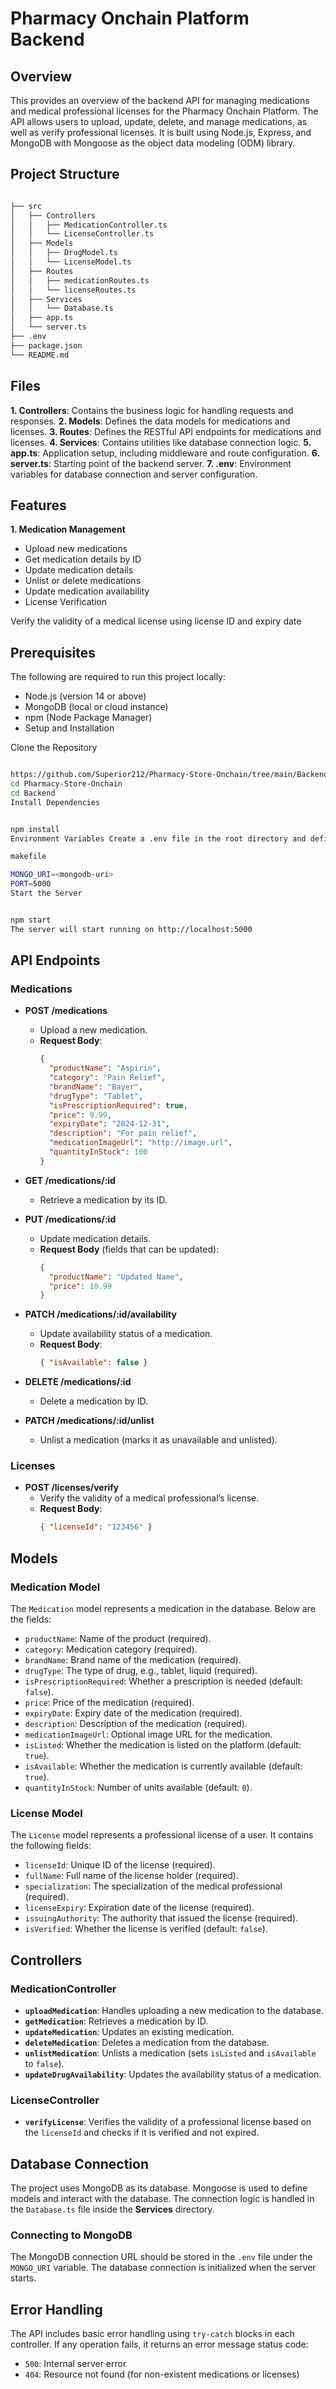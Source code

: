 # Pharmacy Onchain Platform Backend

## Overview
This provides an overview of the backend API for managing medications and medical professional licenses for the Pharmacy Onchain Platform. The API allows users to upload, update, delete, and manage medications, as well as verify professional licenses. It is built using Node.js, Express, and MongoDB with Mongoose as the object data modeling (ODM) library.

## Project Structure

```bash

├── src
│   ├── Controllers
│   │   ├── MedicationController.ts
│   │   └── LicenseController.ts
│   ├── Models
│   │   ├── DrugModel.ts
│   │   └── LicenseModel.ts
│   ├── Routes
│   │   ├── medicationRoutes.ts
│   │   └── licenseRoutes.ts
│   ├── Services
│   │   └── Database.ts
│   ├── app.ts
│   └── server.ts
├── .env
├── package.json
└── README.md

```

## Files

**1. Controllers**: Contains the business logic for handling requests and responses.
**2. Models**: Defines the data models for medications and licenses.
**3. Routes**: Defines the RESTful API endpoints for medications and licenses.
**4. Services**: Contains utilities like database connection logic.
**5. app.ts**: Application setup, including middleware and route configuration.
**6. server.ts**: Starting point of the backend server.
**7. .env**: Environment variables for database connection and server configuration.

## Features
**1. Medication Management**

- Upload new medications
- Get medication details by ID
- Update medication details
- Unlist or delete medications
- Update medication availability
- License Verification

Verify the validity of a medical license using license ID and expiry date

## Prerequisites
The following are required to run this project locally:

- Node.js (version 14 or above)
- MongoDB (local or cloud instance)
- npm (Node Package Manager)
- Setup and Installation

Clone the Repository

```bash

https://github.com/Superior212/Pharmacy-Store-Onchain/tree/main/Backend
cd Pharmacy-Store-Onchain
cd Backend
Install Dependencies
```

```bash

npm install
Environment Variables Create a .env file in the root directory and define the following variables:

makefile

MONGO_URI=<mongodb-uri>
PORT=5000
Start the Server

```

```bash

npm start
The server will start running on http://localhost:5000

```

## API Endpoints

### Medications

- **POST /medications**
  - Upload a new medication.
  - **Request Body**: 
    ```json
    {
      "productName": "Aspirin",
      "category": "Pain Relief",
      "brandName": "Bayer",
      "drugType": "Tablet",
      "isPrescriptionRequired": true,
      "price": 9.99,
      "expiryDate": "2024-12-31",
      "description": "For pain relief",
      "medicationImageUrl": "http://image.url",
      "quantityInStock": 100
    }
    ```
  
- **GET /medications/:id**
  - Retrieve a medication by its ID.
  
- **PUT /medications/:id**
  - Update medication details.
  - **Request Body** (fields that can be updated):
    ```json
    {
      "productName": "Updated Name",
      "price": 10.99
    }
    ```

- **PATCH /medications/:id/availability**
  - Update availability status of a medication.
  - **Request Body**:
    ```json
    { "isAvailable": false }
    ```

- **DELETE /medications/:id**
  - Delete a medication by ID.

- **PATCH /medications/:id/unlist**
  - Unlist a medication (marks it as unavailable and unlisted).

### Licenses

- **POST /licenses/verify**
  - Verify the validity of a medical professional’s license.
  - **Request Body**:
    ```json
    { "licenseId": "123456" }
    ```

## Models

### Medication Model

The `Medication` model represents a medication in the database. Below are the fields:

- `productName`: Name of the product (required).
- `category`: Medication category (required).
- `brandName`: Brand name of the medication (required).
- `drugType`: The type of drug, e.g., tablet, liquid (required).
- `isPrescriptionRequired`: Whether a prescription is needed (default: `false`).
- `price`: Price of the medication (required).
- `expiryDate`: Expiry date of the medication (required).
- `description`: Description of the medication (required).
- `medicationImageUrl`: Optional image URL for the medication.
- `isListed`: Whether the medication is listed on the platform (default: `true`).
- `isAvailable`: Whether the medication is currently available (default: `true`).
- `quantityInStock`: Number of units available (default: `0`).

### License Model

The `License` model represents a professional license of a user. It contains the following fields:

- `licenseId`: Unique ID of the license (required).
- `fullName`: Full name of the license holder (required).
- `specialization`: The specialization of the medical professional (required).
- `licenseExpiry`: Expiration date of the license (required).
- `issuingAuthority`: The authority that issued the license (required).
- `isVerified`: Whether the license is verified (default: `false`).

## Controllers

### MedicationController

- **`uploadMedication`**: Handles uploading a new medication to the database.
- **`getMedication`**: Retrieves a medication by ID.
- **`updateMedication`**: Updates an existing medication.
- **`deleteMedication`**: Deletes a medication from the database.
- **`unlistMedication`**: Unlists a medication (sets `isListed` and `isAvailable` to `false`).
- **`updateDrugAvailability`**: Updates the availability status of a medication.

### LicenseController

- **`verifyLicense`**: Verifies the validity of a professional license based on the `licenseId` and checks if it is verified and not expired.

## Database Connection

The project uses MongoDB as its database. Mongoose is used to define models and interact with the database. The connection logic is handled in the `Database.ts` file inside the **Services** directory.

### Connecting to MongoDB

The MongoDB connection URL should be stored in the `.env` file under the `MONGO_URI` variable. The database connection is initialized when the server starts.

## Error Handling

The API includes basic error handling using `try-catch` blocks in each controller. If any operation fails, it returns an error message status code:

- `500`: Internal server error
- `404`: Resource not found (for non-existent medications or licenses)


